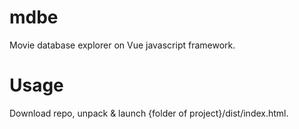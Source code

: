 # mdbe
Movie database explorer on Vue javascript framework.

# Usage
Download repo, unpack & launch {folder of project}/dist/index.html.
